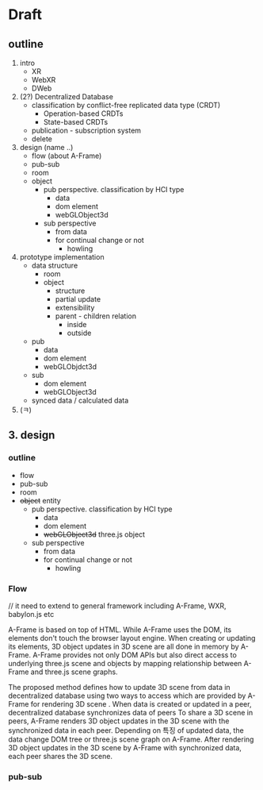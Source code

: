 # Draft

## outline

1. intro
    + XR
    + WebXR
    + DWeb
2. (2?) Decentralized Database
    + classification by conflict-free replicated data type (CRDT)
        - Operation-based CRDTs
        - State-based CRDTs
    + publication - subscription system
    + delete
3. design (name ..)
    + flow (about A-Frame)
    + pub-sub
    + room
    + object
        - pub perspective. classification by HCI type
            + data
            + dom element
            + webGLObject3d
        - sub perspective
            + from data
            + for continual change or not
                - howling
4. prototype implementation
    + data structure
        - room
        - object
            + structure
            + partial update
            + extensibility
            + parent - children relation
                - inside
                - outside
    + pub
        - data
        - dom element
        - webGLObjdct3d
    + sub
        - dom element
        - webGLObject3d
    + synced data / calculated data
5. (ㅋ)

## 3. design
### outline
+ flow
+ pub-sub
+ room
+ ~~object~~ entity
   - pub perspective. classification by HCI type
       + data
       + dom element
       + ~~webGLObject3d~~ three.js object 
   - sub perspective
       + from data
       + for continual change or not
           - howling
### Flow 
// it need to extend to general framework including A-Frame, WXR, babylon.js etc

A-Frame is based on top of HTML. 
While A-Frame uses the DOM, its elements don't touch the browser layout engine.
When creating or updating its elements, 3D object updates in 3D scene are all done in memory by A-Frame.
A-Frame provides not only DOM APIs but also direct access to underlying three.js scene and objects by mapping relationship between A-Frame and three.js scene graphs.

The proposed method defines how to update 3D scene from data in decentralized database using two ways to access which are provided by A-Frame for rendering 3D scene .
When data is created or updated in a peer, decentralized database synchronizes data of peers
To share a 3D scene in peers, A-Frame renders 3D object updates in the 3D scene with the synchronized data in each peer.
Depending on 특징 of updated data, the data change DOM tree or three.js scene graph on A-Frame. 
After rendering 3D object updates in the 3D scene by A-Frame with synchronized data, each peer shares the 3D scene.

### pub-sub










       
        
             
       
            
    



